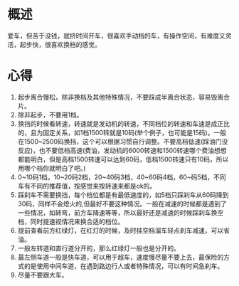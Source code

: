 概述
====

爱车，但苦于没钱，就挤时间开车，很喜欢手动档的车，有操作空间，有难度又灵活，起步快，很喜欢换档的感觉。

心得
====

1.  起步离合慢松，除非换档及其他特殊情况，不要踩成半离合状态，容易毁离合片。
2.  除非起步，不要用1档。
3.  换挡的时候看转速，转速就是发动机的转速，不同档位的转速和车速是成正比的，且为固定关系，如1档1500转就是10码(举个例子，也可能是15码)。一般在1500\~2500码换挡，这个可以根据习惯自行调整。不要高档低速(踩油门没反应)，也不要低档高速(费油，发动机的6000转速和1500转速哪个费油想想都能明白，但是高档1500转速可以达到60码，低档1500转速只有10码，所以用哪个档你就明白了吧。)
4.  0\~10码1档，10\~20码2档，20\~40码3档，40\~60码4档，60\~码5档，不同车有不同的推荐值，按感觉来按转速来都是ok的。
5.  踩刹车不需要换挡，每个档位都是有最低速度的，如5档只踩刹车从60码降到30码，同样不会熄火的,但最好不要这种情况。一般在减速的时候都是遇到了一些情况，如转弯，前方车降速等等，所以最好还是减速的时候踩刹车换空档，同时提速视情况来换合适的档位。
6.  提前查看前方红绿灯，在红灯的时候，及时挂空档溜车轻点刹车减速，可以省油。
7.  一般左转道和直行道分开的，那么红绿灯一般也是分开的。
8.  最左侧车道一般是快车道，可以用于超车，速度慢尽量不要上去，最保险的方式的是使用中间车道，在遇到路边行人或者特殊情况，可以有时间急刹车。
9.  尽量不要跟大车。
